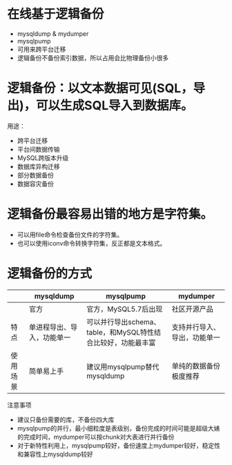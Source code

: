 # 在线基于逻辑备份

- mysqldump & mydumper
- mysqlpump
- 可用来跨平台迁移
- 逻辑备份不备份索引数据，所以占用会比物理备份小很多

 

# 逻辑备份：以文本数据可见(SQL，导出)，可以生成SQL导入到数据库。

用途：

- 跨平台迁移
- 平台间数据传输
- MySQL跨版本升级
- 数据库异构迁移
- 部分数据备份
- 数据容灾备份

 

# 逻辑备份最容易出错的地方是字符集。

- 可以用file命令检查备份文件的字符集。
- 也可以使用iconv命令转换字符集，反正都是文本格式。

 

# 逻辑备份的方式

|          | mysqldump                  | mysqlpump                                                    | mydumper                     |
| -------- | -------------------------- | ------------------------------------------------------------ | ---------------------------- |
|          | 官方                       | 官方，MySQL5.7后出现                                         | 社区开源产品                 |
| 特点     | 单进程导出、导入，功能单一 | 可以并行导出schema、table，和MySQL特性结合比较好，功能最丰富 | 支持并行导入、导出，功能单一 |
| 使用场景 | 简单易上手                 | 建议用mysqlpump替代mysqldump                                 | 单纯的数据备份极度推荐       |



 注意事项

- 建议只备份需要的库，不备份四大库
- mysqlpump的并行，最小细粒度是表级别，备份完成的时间可能是超级大婊的完成时间，mydumper可以按chunk对大表进行并行备份
- 对于新特性利用上，mysqlpump较好，备份速度上mydumper较好，稳定性和兼容性上mysqldump较好